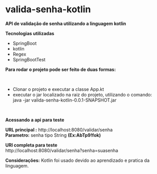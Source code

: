 # valida-senha-kotlin
<b>API de validação de senha utilizando a linguagem kotlin</b>

<b>Tecnologias utilizadas</b>
<ul>
    <li>SpringBoot</li>
    <li>kotlin</li>
    <li>Regex</li>
    <li>SpringBootTest</li>
</ul>    

<b>Para rodar o projeto pode ser feito de duas formas:</b>

<br />
<ul>
<li> Clonar o projeto e executar a classe App.kt</li>
<li>executar o jar localizado na raiz do projeto, utilizando o comando:<br />
    java -jar valida-senha-kotlin-0.0.1-SNAPSHOT.jar</li>
</ul>
<br />

<b>Acessando a api para teste</b>

<b>URL principal :</b> http://localhost:8080/validar/senha
<br />
<b>Parametro:</b> senha tipo String <b>(Ex:AbTp9!fok)</b>

<b>URl completa para teste</b><br />
http://localhost:8080/validar/senha?senha=suasenha


<b>Considerações:</b>
Kotlin foi usado devido ao aprendizado e pratica da linguagem.
